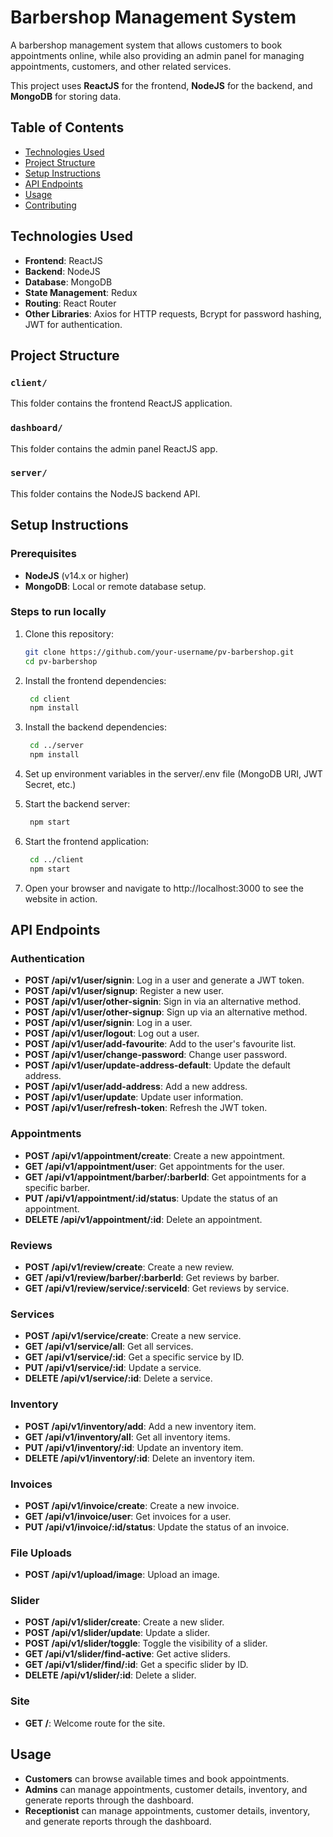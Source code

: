 # Barbershop Management System

A barbershop management system that allows customers to book appointments online, while also providing an admin panel for managing appointments, customers, and other related services.

This project uses **ReactJS** for the frontend, **NodeJS** for the backend, and **MongoDB** for storing data.

## Table of Contents

- [Technologies Used](#technologies-used)
- [Project Structure](#project-structure)
- [Setup Instructions](#setup-instructions)
- [API Endpoints](#api-endpoints)
- [Usage](#usage)
- [Contributing](#contributing)

## Technologies Used

- **Frontend**: ReactJS
- **Backend**: NodeJS
- **Database**: MongoDB
- **State Management**: Redux
- **Routing**: React Router
- **Other Libraries**: Axios for HTTP requests, Bcrypt for password hashing, JWT for authentication.

## Project Structure

### `client/`
This folder contains the frontend ReactJS application.

### `dashboard/`
This folder contains the admin panel ReactJS app.

### `server/`
This folder contains the NodeJS backend API.

## Setup Instructions

### Prerequisites

- **NodeJS** (v14.x or higher)
- **MongoDB**: Local or remote database setup.

### Steps to run locally

1. Clone this repository:
   ```bash
   git clone https://github.com/your-username/pv-barbershop.git
   cd pv-barbershop

2. Install the frontend dependencies:
   ```bash
    cd client
    npm install
3. Install the backend dependencies:
   ```bash
    cd ../server
    npm install
4. Set up environment variables in the server/.env file (MongoDB URI, JWT Secret, etc.)
5. Start the backend server:

   ```bash
    npm start
6. Start the frontend application:
   ```bash
    cd ../client
    npm start
7. Open your browser and navigate to http://localhost:3000 to see the website in action.

## API Endpoints

### Authentication
- **POST /api/v1/user/signin**: Log in a user and generate a JWT token.
- **POST /api/v1/user/signup**: Register a new user.
- **POST /api/v1/user/other-signin**: Sign in via an alternative method.
- **POST /api/v1/user/other-signup**: Sign up via an alternative method.
- **POST /api/v1/user/signin**: Log in a user.
- **POST /api/v1/user/logout**: Log out a user.
- **POST /api/v1/user/add-favourite**: Add to the user's favourite list.
- **POST /api/v1/user/change-password**: Change user password.
- **POST /api/v1/user/update-address-default**: Update the default address.
- **POST /api/v1/user/add-address**: Add a new address.
- **POST /api/v1/user/update**: Update user information.
- **POST /api/v1/user/refresh-token**: Refresh the JWT token.

### Appointments
- **POST /api/v1/appointment/create**: Create a new appointment.
- **GET /api/v1/appointment/user**: Get appointments for the user.
- **GET /api/v1/appointment/barber/:barberId**: Get appointments for a specific barber.
- **PUT /api/v1/appointment/:id/status**: Update the status of an appointment.
- **DELETE /api/v1/appointment/:id**: Delete an appointment.

### Reviews
- **POST /api/v1/review/create**: Create a new review.
- **GET /api/v1/review/barber/:barberId**: Get reviews by barber.
- **GET /api/v1/review/service/:serviceId**: Get reviews by service.

### Services
- **POST /api/v1/service/create**: Create a new service.
- **GET /api/v1/service/all**: Get all services.
- **GET /api/v1/service/:id**: Get a specific service by ID.
- **PUT /api/v1/service/:id**: Update a service.
- **DELETE /api/v1/service/:id**: Delete a service.

### Inventory
- **POST /api/v1/inventory/add**: Add a new inventory item.
- **GET /api/v1/inventory/all**: Get all inventory items.
- **PUT /api/v1/inventory/:id**: Update an inventory item.
- **DELETE /api/v1/inventory/:id**: Delete an inventory item.

### Invoices
- **POST /api/v1/invoice/create**: Create a new invoice.
- **GET /api/v1/invoice/user**: Get invoices for a user.
- **PUT /api/v1/invoice/:id/status**: Update the status of an invoice.

### File Uploads
- **POST /api/v1/upload/image**: Upload an image.

### Slider
- **POST /api/v1/slider/create**: Create a new slider.
- **POST /api/v1/slider/update**: Update a slider.
- **POST /api/v1/slider/toggle**: Toggle the visibility of a slider.
- **GET /api/v1/slider/find-active**: Get active sliders.
- **GET /api/v1/slider/find/:id**: Get a specific slider by ID.
- **DELETE /api/v1/slider/:id**: Delete a slider.

### Site
- **GET /**: Welcome route for the site.

## Usage
- **Customers** can browse available times and book appointments.
- **Admins** can manage appointments, customer details, inventory, and generate reports through the dashboard.
- **Receptionist** can manage appointments, customer details, inventory, and generate reports through the dashboard.
